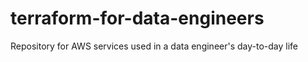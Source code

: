 # terraform-for-data-engineers
Repository for AWS services used in a data engineer's day-to-day life
